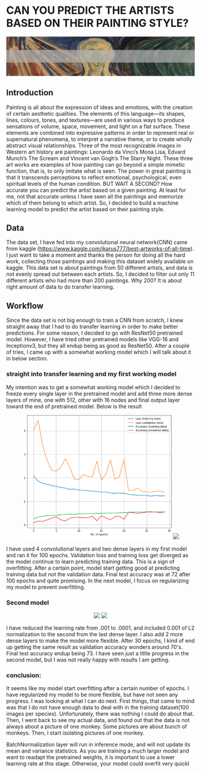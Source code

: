# CAN YOU PREDICT THE ARTISTS BASED ON THEIR PAINTING STYLE?

<p align="center">
<img src="data/readme/header.jpg" />
</p>

## Introduction
Painting is all about the expression of ideas and emotions, with the creation of certain aesthetic qualities. The elements of this language—its shapes, lines, colours, tones, and textures—are used in various ways to produce sensations of volume, space, movement, and light on a flat surface. These elements are combined into expressive patterns in order to represent real or supernatural phenomena, to interpret a narrative theme, or to create wholly abstract visual relationships. Three of the most recognizable images in Western art history are paintings: Leonardo da Vinci’s Mona Lisa, Edvard Munch’s The Scream and Vincent van Gogh’s The Starry Night. These three art works are examples of how painting can go beyond a simple mimetic function, that is, to only imitate what is seen. The power in great painting is that it transcends perceptions to reflect emotional, psychological, even spiritual levels of the human condition. BUT WAIT A SECOND? How accurate you can predict the artist based on a given painting. At least for me, not that accurate unless I have seen all the paintings and memorize which of them belong to which artist. So, I decided to build a machine learning model to predict the artist based on their painting style.

## Data
The data set, I have fed into my convolutional neural network(CNN) came from kaggle (https://www.kaggle.com/ikarus777/best-artworks-of-all-time). I just want to take a moment and thanks the person for doing all the hard work, collecting those paintings and making this dataset widely available on kaggle. This data set is about paintings from 50 different artists, and data is not evenly spread out between each artists. So, I decided to filter out only 11 different artists who had more than 200 paintings. Why 200? It is about right amount of data to do transfer learning.

## Workflow
Since the data set is not big enough to train a CNN from scratch, I knew straight away that I had to do transfer learning in order to make better predictions. For some reason, I decided to go with ResNet50 pretrained model. However, I have tried other pretrained models like VGG-16 and Inceptionv3, but they all endup being as good as ResNet50. After a couple of tries, I came up with a somewhat working model which I will talk about it in below section. 

### straight into transfer learning and my first working model
My intention was to get a somewhat working model which I decided to freeze every single layer in the pretrained model and add three more dense layers of mine, one with 512, other with 16 nodes and final output layer toward the end of pretrained model. Below is the result
<p align="center">
  <img src="data/readme/f1.png" width="400">
  <img src="data/Images/f2.png" height="400">
</p>


I have used 4 convolutional layers and two dense layers in my first model and ran it for 100 epochs. Validation loss and training loss get diverged as the model continue to learn predicting training data. This is a sign of overfitting. After a certain point, model start getting good at predicting training data but not the validation data. Final test accuracy was at 72 after 100 epochs and quite promising. In the next model, I focus on regularizing my model to prevent overfitting. 

### Second model
<p align="center">
  <img src="data/Images/2nd model.png" width="400">
  <img src="data/Images/2ndgraph.png" height="400">
</p>

I have reduced the learning rate from .001 to .0001, and included 0.001 of L2 normalization to the second from the last dense layer. I also add 2 more dense layers to make the model more flexible. After 30 epochs, I kind of end up getting the same result as validation accuracy wonders around 70's. Final test accuracy endup being 73. I have seen just a little progress in the second model, but I was not really happy with results I am getting.

### conclusion:
It seems like my model start overfitting after a certain number of epochs. I have regularized my model to be more flexible, but have not seen any progress. I was looking at what I can do next. First things, that came to mind was that I do not have enough data to deal with in the training dataset(100 images per species). Unfortunately, there was nothing I could do about that. Then, I went back to see my actual data, and found out that the data is not always about a picture of one monkey. Some pictures are about bunch of monkeys. Then, I start isolating pictures of one monkey.



 BatchNormalization layer will run in inference mode, and will not update its mean and variance statistics.
As you are training a much larger model and want to readapt the pretrained weights, it is important to use a lower learning rate at this stage. Otherwise, your model could overfit very quickl
